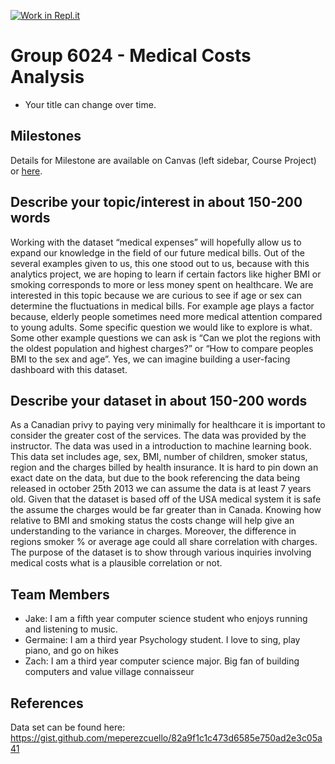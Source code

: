 [![Work in Repl.it](https://classroom.github.com/assets/work-in-replit-14baed9a392b3a25080506f3b7b6d57f295ec2978f6f33ec97e36a161684cbe9.svg)](https://classroom.github.com/online_ide?assignment_repo_id=313168&assignment_repo_type=GroupAssignmentRepo)
# Group 6024 - Medical Costs Analysis

- Your title can change over time.

## Milestones

Details for Milestone are available on Canvas (left sidebar, Course Project) or [here](https://firas.moosvi.com/courses/data301/project/milestone01.html).

## Describe your topic/interest in about 150-200 words

Working with the dataset “medical expenses” will hopefully allow us to expand our knowledge in the field of our future medical bills. Out of the several examples given to us, this one stood out to us, because with this analytics project, we are hoping to learn if certain factors like higher BMI or smoking corresponds to more or less money spent on healthcare. We are interested in this topic because we are curious to see if age or sex can determine the fluctuations in medical bills. For example age plays a factor because, elderly people sometimes need more medical attention compared to young adults. Some specific question we would like to explore is what. Some other example questions we can ask is “Can we plot the regions with the oldest population and highest charges?” or “How to compare peoples BMI to the sex and age”. Yes, we can imagine building a user-facing dashboard with this dataset.

## Describe your dataset in about 150-200 words

As a Canadian privy to paying very minimally for healthcare it is important to consider the greater cost of the services. The data was provided by the instructor. The data was used in a introduction to machine learning book. This data set includes age, sex, BMI, number of children, smoker status, region and the charges billed by health insurance. It is hard to pin down an exact date on the data, but due to the book referencing the data being released in october 25th 2013 we can assume the data is at least 7 years old. Given that the dataset is based off of the USA medical system it is safe the assume the charges would be far greater than in Canada. Knowing how relative to BMI and smoking status the costs change will help give an understanding to the variance in charges. Moreover, the difference in regions smoker % or average age could all share correlation with charges. The purpose of the dataset is to show through various inquiries involving medical costs what is a plausible correlation or not.

## Team Members

- Jake: I am a fifth year computer science student who enjoys running and listening to music.
- Germaine: I am a third year Psychology student. I love to sing, play piano, and go on hikes 
- Zach: I am a third year computer science major. Big fan of building computers and value village connaisseur

## References

Data set can be found here:
https://gist.github.com/meperezcuello/82a9f1c1c473d6585e750ad2e3c05a41

